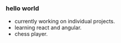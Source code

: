 ### hello world


-  currently working on individual projects.
-  learning react and angular.
-  chess player.

